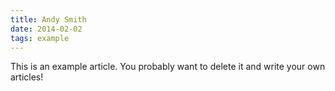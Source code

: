 ```yaml
---
title: Andy Smith
date: 2014-02-02
tags: example
---
```


This is an example article. You probably want to delete it and write your own articles!

